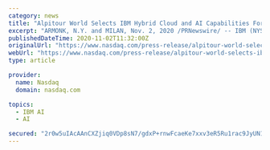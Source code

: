 ```yaml
---
category: news
title: "Alpitour World Selects IBM Hybrid Cloud and AI Capabilities For a More Personalized Customer Experience"
excerpt: "ARMONK, N.Y. and MILAN, Nov. 2, 2020 /PRNewswire/ -- IBM (NYSE: IBM) and Italy's leading travel company, Alpitour Group, announced that it has selected IBM Watson, enabled by hybrid cloud ..."
publishedDateTime: 2020-11-02T11:32:00Z
originalUrl: "https://www.nasdaq.com/press-release/alpitour-world-selects-ibm-hybrid-cloud-and-ai-capabilities-for-a-more-personalized"
webUrl: "https://www.nasdaq.com/press-release/alpitour-world-selects-ibm-hybrid-cloud-and-ai-capabilities-for-a-more-personalized"
type: article

provider:
  name: Nasdaq
  domain: nasdaq.com

topics:
  - IBM AI
  - AI

secured: "2r0w5uIAcAAnCXZjiq0VDp8sN7/gdxP+rnwFcaeKe7xxv3eR5Ru1rac9JyUN1srip8YdV0zjc+Qp56Ehh9Nm64ZU4+t3wtpLpfZ0+TBf3IYxHogOKZrn9Ws0ieAUkSdLVj4Y6aZcAXB5zsU/QCvUEXPeQKHyqOZXQbW75LrmztPIeXZrXaaNT/NVHiF/Rbm2FQalzmavaVFRWPVWxmZRequAz89mg/oLVK6ObQSPrx5f6t9yKoeGnRvgEA+2peISTkkGcF8PMHbGbPDifoymhZpSlk1PAJAFa3Yajpq+rrTn7YgVMI9GWBvfWmR0OPhtgT+IUzeB2M0+9KeUZ51CidqgkL+5fnlc+yOCk6UVBt0=;n0VPjfBewLYzxo3r8PbyUA=="
---
```


